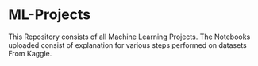 # ML-Projects
This Repository consists of all Machine Learning Projects.
The Notebooks uploaded consist of explanation for various steps performed on datasets From Kaggle.
